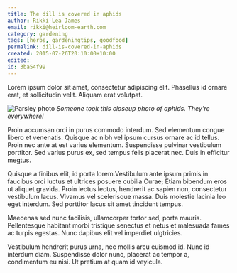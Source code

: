 ```yaml
---
title: The dill is covered in aphids
author: Rikki-Lea James
email: rikki@heirloom-earth.com
category: gardening
tags: [herbs, gardeningtips, goodfood]
permalink: dill-is-covered-in-aphids
created: 2015-07-26T20:10:00+10:00
edited:
id: 3ba54f99
---
```


Lorem ipsum dolor sit amet, consectetur adipiscing elit. Phasellus id ornare erat, et sollicitudin velit. Aliquam erat volutpat.

![Parsley photo](http://3.bp.blogspot.com/-NpMzH3pu_b0/T_UBoh2TA3I/AAAAAAAACys/karAvfYtMWU/s640/_LEG1749.jpg)
*Someone took this closeup photo of aphids. They're everywhere!*

Proin accumsan orci in purus commodo interdum. Sed elementum congue libero et venenatis. Quisque ac nibh vel ipsum cursus ornare ac id tellus. Proin nec ante at est varius elementum. Suspendisse pulvinar  vestibulum porttitor. Sed varius purus ex, sed tempus felis placerat nec. Duis in efficitur megtus.

Quisque a finibus elit, id porta lorem.Vestibulum ante ipsum primis in faucibus orci luctus et ultrices posuere cubilia Curae; Etiam bibendum eros ut aliquet gravida. Proin lectus lectus, hendrerit ac sapien non, consectetur vestibulum lacus. Vivamus vel scelerisque massa. Duis molestie lacinia leo eget interdum. Sed porttitor lacus sit amet tincidunt tempus.

Maecenas sed nunc facilisis, ullamcorper tortor sed, porta mauris. Pellentesque habitant morbi tristique senectus et netus et malesuada fames ac turpis egestas. Nunc dapibus elit vel imperdiet ulgtricies.

Vestibulum hendrerit purus urna, nec mollis arcu euismod id. Nunc id interdum diam. Suspendisse dolor nunc, placerat ac tempor a, condimentum eu nisi. Ut pretium at quam id veyicula.